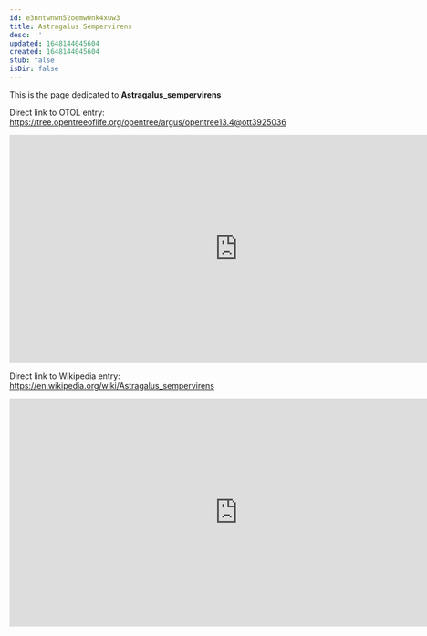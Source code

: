 ```yaml
---
id: e3nntwnwn52oemw0nk4xuw3
title: Astragalus Sempervirens
desc: ''
updated: 1648144045604
created: 1648144045604
stub: false
isDir: false
---
```

This is the page dedicated to **Astragalus_sempervirens**


Direct link to OTOL entry: https://tree.opentreeoflife.org/opentree/argus/opentree13.4@ott3925036



<html>
    <body>
    <iframe src="https://tree.opentreeoflife.org/opentree/argus/opentree13.4@ott3925036"
    width="800" height="400" frameborder="0" allowfullscreen> </iframe>
    </body>
</html>
    


Direct link to Wikipedia entry: https://en.wikipedia.org/wiki/Astragalus_sempervirens



<html>
    <body>
    <iframe src="https://en.wikipedia.org/wiki/Astragalus_sempervirens"
    width="800" height="400" frameborder="0" allowfullscreen> </iframe>
    </body>
</html>
    
